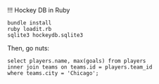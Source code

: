 !!! Hockey DB in Ruby

```
bundle install
ruby loadit.rb
sqlite3 hockeydb.sqlite3
```

Then, go nuts:

```
select players.name, max(goals) from players 
inner join teams on teams.id = players.team_id 
where teams.city = 'Chicago';
```